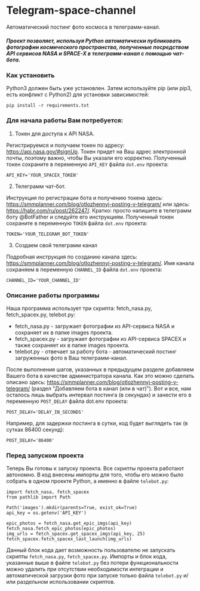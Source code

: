 # Telegram-space-channel
Автоматический постинг фото космоса в телеграмм-канал.

##### Проект позволяет, используя Python автоматически публиковать фотографии космического пространства, полученные посредством API сервисов NASA и SPACE-X в телеграмм-канал с помощью чат-бота.

### Как установить

Python3 должен быть уже установлен. Затем используйте pip (или pip3, есть конфликт с Python2) для установки зависимостей:
```
pip install -r requirements.txt
```
### Для начала работы Вам потребуется:
1. Токен для доступа к API NASA. 

Регистрируемся и получаем токен по адресу: https://api.nasa.gov/#signUp. Токен придет на Ваш адрес электронной почты, поэтому важно, чтобы Вы указали его корректно.
Полученный токен сохраните в переменную `API_KEY` файла `dot.env` проекта:
```
API_KEY='YOUR_SPACEX_TOKEN'
```
2. Телеграмм чат-бот.

Инструкция по регистрации бота и получению токена здесь: https://smmplanner.com/blog/otlozhennyj-posting-v-telegram/ или здесь: https://habr.com/ru/post/262247/.
Кратко: просто напишите в телеграмм боту @BotFather и следуйте его инструкциям. 
Полученный токен сохраните в переменную `TOKEN` файла `dot.env` проекта:
```
TOKEN='YOUR_TELEGRAM_BOT_TOKEN'
```
3. Создаем свой телеграмм канал

Подробная инструкция по созданию канала здесь: https://smmplanner.com/blog/otlozhennyj-posting-v-telegram/.
Имя канала сохраняем в переменную `CHANNEL_ID` файла `dot.env` проекта:
```
CHANNEL_ID='YOUR_CHANNEL_ID'
```
### Описание работы программы
Наша программа использует три скрипта: fetch_nasa.py, fetch_spacex.py, telebot.py:
 * fetch_nasa.py - загружает фотографии из API-сервиса NASA и сохраняет их в папке images проекта.
 * fetch_spacex.py - загружает фотографии из API-сервиса SPACEX и также сохраняет их в папке images проекта.
 * telebot.py - отвечает за работу бота - автоматический постинг загруженных фото в Ваш телеграмм-канал.

После выполнения шагов, указанных в предыдущем разделе добавляем Вашего бота в качестве администратора канала.
Как это можно сделать описано здесь: https://smmplanner.com/blog/otlozhennyj-posting-v-telegram/ (раздел "Добавляем бота в канал (или в чат)").
Вот и все, нам осталось лишь выбрать интервал постинга (в секундах) и занести его в переменную `POST_DELAY` файла dot.env проекта:
```
POST_DELAY='DELAY_IN_SECONDS'
```
Например, для задержки постинга в сутки, код будет выглядеть так (в сутках 86400 секунд):
```
POST_DELAY='86400'
```
### Перед запуском проекта
Теперь Вы готовы к запуску проекта.
Все скрипты проекта работают автономно. 
В код внесены импорты для того, чтобы его можно было собрать в одном проекте Python, а именно в файле `telebot.py`:
  
```  
import fetch_nasa, fetch_spacex
from pathlib import Path

```  
  
```  
Path('images').mkdir(parents=True, exist_ok=True)
api_key = os.getenv('API_KEY')

epic_photos = fetch_nasa.get_epic_imgs(api_key)
fetch_nasa.fetch_epic_photos(epic_photos)
img_urls = fetch_spacex.get_spacex_imgs(api_key, 25)
fetch_spacex.fetch_spacex_last_launch(img_urls)
```
Данный блок кода дает возможность пользователю не запускать скрипты `fetch_nasa.py`, `fetch_spacex.py`.
 Импорты и блок кода, указанные выше в файле `telebot.py` без потери функциональности можно удалить при отсутствии необходимости интеграции и автоматической загрузки фото при запуске только файла `telebot.py` и/или раздельном использовании скриптов.




